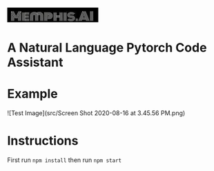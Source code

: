 ![Test Image 1](src/logo.jpg)
# A Natural Language Pytorch Code Assistant

# Example
![Test Image](src/Screen Shot 2020-08-16 at 3.45.56 PM.png)

# Instructions
First run `npm install`
then run `npm start`


